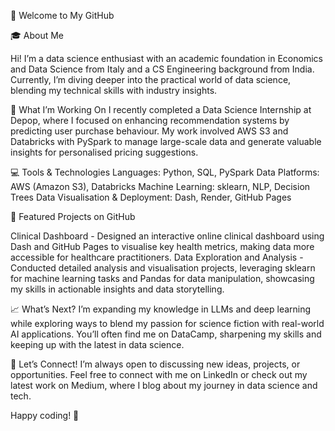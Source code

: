 👋 Welcome to My GitHub

🎓 About Me

Hi! I’m a data science enthusiast with an academic foundation in Economics and Data Science from Italy and a CS Engineering background from India. Currently, I’m diving deeper into the practical world of data science, blending my technical skills with industry insights.

🔬 What I’m Working On
I recently completed a Data Science Internship at Depop, where I focused on enhancing recommendation systems by predicting user purchase behaviour. My work involved AWS S3 and Databricks with PySpark to manage large-scale data and generate valuable insights for personalised pricing suggestions.

💻 Tools & Technologies
Languages: Python, SQL, PySpark
Data Platforms: AWS (Amazon S3), Databricks
Machine Learning: sklearn, NLP, Decision Trees
Data Visualisation & Deployment: Dash, Render, GitHub Pages

📂 Featured Projects on GitHub

Clinical Dashboard - Designed an interactive online clinical dashboard using Dash and GitHub Pages to visualise key health metrics, making data more accessible for healthcare practitioners.
Data Exploration and Analysis - Conducted detailed analysis and visualisation projects, leveraging sklearn for machine learning tasks and Pandas for data manipulation, showcasing my skills in actionable insights and data storytelling.

📈 What’s Next?
I’m expanding my knowledge in LLMs and deep learning while exploring ways to blend my passion for science fiction with real-world AI applications. You’ll often find me on DataCamp, sharpening my skills and keeping up with the latest in data science.

🤝 Let’s Connect!
I’m always open to discussing new ideas, projects, or opportunities. Feel free to connect with me on LinkedIn or check out my latest work on Medium, where I blog about my journey in data science and tech.

Happy coding! 🚀
